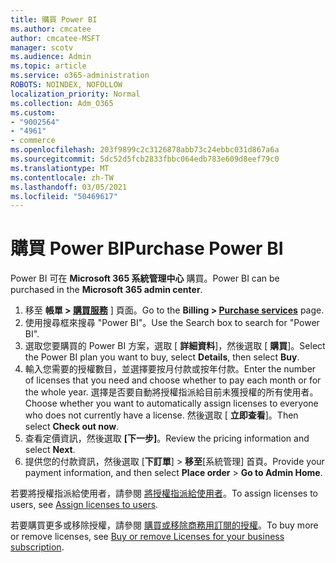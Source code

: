 ```yaml
---
title: 購買 Power BI
ms.author: cmcatee
author: cmcatee-MSFT
manager: scotv
ms.audience: Admin
ms.topic: article
ms.service: o365-administration
ROBOTS: NOINDEX, NOFOLLOW
localization_priority: Normal
ms.collection: Adm_O365
ms.custom:
- "9002564"
- "4961"
- commerce
ms.openlocfilehash: 203f9899c2c3126878abb73c24ebbc031d867a6a
ms.sourcegitcommit: 5dc52d5fcb2833fbbc064edb783e609d8eef79c0
ms.translationtype: MT
ms.contentlocale: zh-TW
ms.lasthandoff: 03/05/2021
ms.locfileid: "50469617"
---
```

# <a name="purchase-power-bi"></a><span data-ttu-id="5cad7-102">購買 Power BI</span><span class="sxs-lookup"><span data-stu-id="5cad7-102">Purchase Power BI</span></span>

<span data-ttu-id="5cad7-103">Power BI 可在 **Microsoft 365 系統管理中心** 購買。</span><span class="sxs-lookup"><span data-stu-id="5cad7-103">Power BI can be purchased in the **Microsoft 365 admin center**.</span></span>

1. <span data-ttu-id="5cad7-104">移至 **帳單 > [購買服務](https://go.microsoft.com/fwlink/p/?linkid=868433)** ] 頁面。</span><span class="sxs-lookup"><span data-stu-id="5cad7-104">Go to the **Billing > [Purchase services](https://go.microsoft.com/fwlink/p/?linkid=868433)** page.</span></span>
2. <span data-ttu-id="5cad7-105">使用搜尋框來搜尋 "Power BI"。</span><span class="sxs-lookup"><span data-stu-id="5cad7-105">Use the Search box to search for "Power BI".</span></span>
3. <span data-ttu-id="5cad7-106">選取您要購買的 Power BI 方案，選取 [ **詳細資料**]，然後選取 [ **購買**]。</span><span class="sxs-lookup"><span data-stu-id="5cad7-106">Select the Power BI plan you want to buy, select **Details**, then select **Buy**.</span></span>
4. <span data-ttu-id="5cad7-107">輸入您需要的授權數目，並選擇要按月付款或按年付款。</span><span class="sxs-lookup"><span data-stu-id="5cad7-107">Enter the number of licenses that you need and choose whether to pay each month or for the whole year.</span></span> <span data-ttu-id="5cad7-108">選擇是否要自動將授權指派給目前未獲授權的所有使用者。</span><span class="sxs-lookup"><span data-stu-id="5cad7-108">Choose whether you want to automatically assign licenses to everyone who does not currently have a license.</span></span> <span data-ttu-id="5cad7-109">然後選取 [ **立即查看**]。</span><span class="sxs-lookup"><span data-stu-id="5cad7-109">Then select **Check out now**.</span></span>
5. <span data-ttu-id="5cad7-110">查看定價資訊，然後選取 **[下一步]**。</span><span class="sxs-lookup"><span data-stu-id="5cad7-110">Review the pricing information and select **Next**.</span></span>
6. <span data-ttu-id="5cad7-111">提供您的付款資訊，然後選取 [**下訂單**]  >  **移至**[系統管理] 首頁。</span><span class="sxs-lookup"><span data-stu-id="5cad7-111">Provide your payment information, and then select **Place order** > **Go to Admin Home**.</span></span>

<span data-ttu-id="5cad7-112">若要將授權指派給使用者，請參閱 [將授權指派給使用者](https://docs.microsoft.com/microsoft-365/admin/manage/assign-licenses-to-users)。</span><span class="sxs-lookup"><span data-stu-id="5cad7-112">To assign licenses to users, see [Assign licenses to users](https://docs.microsoft.com/microsoft-365/admin/manage/assign-licenses-to-users).</span></span>

<span data-ttu-id="5cad7-113">若要購買更多或移除授權，請參閱 [購買或移除商務用訂閱的授權](https://docs.microsoft.com/microsoft-365/commerce/licenses/buy-licenses)。</span><span class="sxs-lookup"><span data-stu-id="5cad7-113">To buy more or remove licenses, see [Buy or remove Licenses for your business subscription](https://docs.microsoft.com/microsoft-365/commerce/licenses/buy-licenses).</span></span>